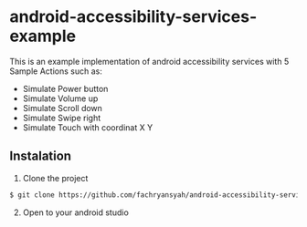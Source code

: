 # android-accessibility-services-example
This is an example implementation of android accessibility services with 5 Sample Actions such as: 
- Simulate Power button
- Simulate Volume up
- Simulate Scroll down
- Simulate Swipe right
- Simulate Touch with coordinat X Y

## Instalation
1. Clone the project
```bash
$ git clone https://github.com/fachryansyah/android-accessibility-services-example
```
2. Open to your android studio
